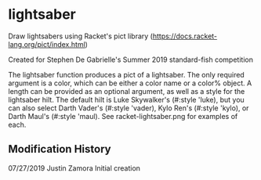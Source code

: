 # lightsaber
Draw lightsabers using Racket's pict library (https://docs.racket-lang.org/pict/index.html)

Created for Stephen De Gabrielle's Summer 2019 standard-fish competition

The lightsaber function produces a pict of a lightsaber. The only required argument is a color, which can be either a color name or a color% object. A length can be provided as an optional argument, as well as a style for the lightsaber hilt. The default hilt is Luke Skywalker's (#:style 'luke), but you can also select Darth Vader's (#:style 'vader), Kylo Ren's (#:style 'kylo), or Darth Maul's (#:style 'maul). See racket-lightsaber.png for examples of each.

Modification History
-------------------------------------------------
07/27/2019   Justin Zamora   Initial creation
